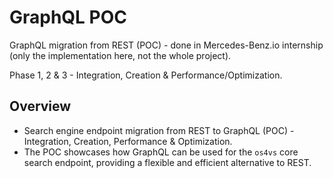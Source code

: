 # GraphQL POC

GraphQL migration from REST (POC) - done in Mercedes-Benz.io internship (only the implementation here, not the whole project).

Phase 1, 2 & 3 - Integration, Creation & Performance/Optimization.

## Overview

- Search engine endpoint migration from REST to GraphQL (POC) - Integration, Creation, Performance & Optimization.
- The POC showcases how GraphQL can be used for the `os4vs` core search endpoint, providing a flexible and efficient alternative to REST.


